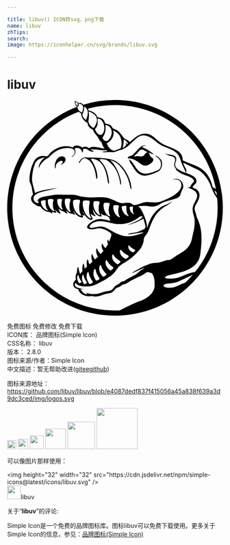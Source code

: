 ```yaml
---

title: libuv() ICON转svg、png下载
name: libuv
zhTips: 
search: 
image: https://iconhelper.cn/svg/brands/libuv.svg

---
```


# libuv  <small style="font-size: 60%;font-weight: 100"></small>

<div id="svg" class="svg-wrap">
<svg role="img" viewBox="0 0 24 24" xmlns="http://www.w3.org/2000/svg"><title>libuv icon</title><path d="M20.534 19.21c-.573.117-1.183.506-1.656.594-1.044.193-1.66.007-1.108-.22.8-.332 3.44-.415 3.716-2.374.276-1.96.083-2.843-.055-3.34a7.179 7.179 0 0 0-.351-.891 3.633 3.633 0 0 0-.134-.523 1.66 1.66 0 0 1-.074-.228s-.034-.241.076-.476c.098-.208.433-.659.456-1.095v-.08a.762.762 0 0 0-.008-.087l-.002-.026a.802.802 0 0 0-.374-.542c-.123-.082-.29-.107-.382-.224.073-.23.306-.313.404-.501.06-.167.011-.343-.081-.503-.178-.2-.528-.372-.842-.49-.393-.147-.792-.264-1.062-.475-.285-.152-.477-.445-.302-.833a.703.703 0 0 0 .064-.3v-.028c-.001-.02-.004-.037-.006-.055a.538.538 0 0 0-.008-.042l-.006-.024-.008-.027c-.072-.243-.453-.31-.59-.323-.307-.027-.506-.111-.67-.163.132.069.264.16.433.228.106.044.26.07.389.112 0 0 .239.048.304.214a.59.59 0 0 1 0 .403l-.01.027c-.024.073-.05.143-.056.215-.022.286.153.434.246.673.167.159.406.324.736.473.298.134.653.215.874.348.127.077.36.263.354.399-.004.104-.195.245-.272.348-.056.074-.083.171-.132.24-.043.069-.099.112-.162.112-.083 0-.271.032-.147.041.124.01.446.161.446.161.435.18.727.514.567.99-.134.399-.442.732-.463 1.17-.023.467.19.85.218 1.22.046.623-.043 1.051-.164 1.52-.056.218-.086.434-.136.647-.213.906-.76 1.299-1.5 1.718-.322.181-.666.516-1.01.622-.056.017-.141-.009-.192 0-.317.057-.602.215-.927.274-.306.057-.628.03-.991.121-.184.066-.42.165-.559.223-.213.097-.422.199-.631.3l-.693.396s-.386.224.042.059c.344-.134 1.527-.722 1.031-.377-.342.172-.527.416-.83.624 0 0-1.016.504-1.169.645-.167.155-.372.069-.507.22a1.19 1.19 0 0 1-.49.332c-.138.046-.294.35-.506.506-.211.156-.671.11-1.076.285a2.373 2.373 0 0 1-.824.177c-.04.004-.08.006-.116.007H9.56a1.553 1.553 0 0 1-.556-.096c-.169-.062-.231-.03-.193-.01.038.02.148.124.148.124-.472 0-.601-.315-.819-.548.1-.014.381.055.238-.028-.283-.135-.827-.145-.838-.47-.008-.255.11-.2.11-.2.197.346.809.38 1.254.375.83-.01 1.393-.466 1.937-.723a9.87 9.87 0 0 0 .382-.246v.004c.171-.112.345-.22.492-.355.256-.236.429-.543.655-.804a.697.697 0 0 1 .146-.153c.064-.06.132-.115.208-.164l.003.006.03-.02-.006-.01c.548-.311 1.058-.655 1.489-1.072l.003-.005c.062-.056.386-.418.542-.593.185-.246.318-.557.395-.87.028-.114.01-.251.054-.374.069-.19.242-.36.355-.548.117-.195.195-.408.273-.622.341-.938.736-1.685 1.473-2.191.355-.244.787-.402 1.037-.772a1.665 1.665 0 0 1-.703.408c-.811.267-1.338.95-1.603 1.385a5.167 5.167 0 0 0-.477 1.22 4.06 4.06 0 0 0-.355-1.395c-.16-.37-.303-.761-.6-.996 0 0-.011.001-.058-.027-.046-.027.767-.048.767-.048.143.006.287.026.434.045a.373.373 0 0 1 .103.006c.447.079.91-.088 1.2-.298.15-.11.412-.197.628-.256.004-.01.025-.02.08-.03 0 0 .33-.104.682-.2a3.27 3.27 0 0 0 .533-.175.779.779 0 0 0 .187-.162c.104-.127.106-.28.192-.498.085-.217.216-.386.218-.573.006-.611-.573-1.098-1.2-.772.617-.16 1.056.142.982.723-.092.716-1.172 1.248-1.829 1.518-.26.107-.565.243-.873.274-.443.045-.846-.05-1.227-.025-.49.032-.815.291-1.228.324-.355.028-.307-.212-.615-.239-.063-.036-.257 0-.45-.01-.532.14-.874-.103-1.309-.299-.314-.141-.648-.27-.982-.299-.838-.07-1.348.046-2.033-.027-.193-.02-.594-.045-.784-.116-.593-.222-1.047-.141-1.69-.15-.469-.007-.903-.032-1.196.02-.08.014-.16.034-.245.05-.628.109-1.583.166-1.555.721.046-.032.033-.118.109-.124-.003.102-.006.204.027.274-.365-.01-.58-.262-.573-.548.012-.487.796-.69 1.337-.822.542-.13 1.105-.284 1.5-.348-.947.139-1.95.228-2.673.572a.778.778 0 0 1-.021-.108c-.058-.263-.183-.666-.27-1.058-.102-.451.055-1.242.055-1.242l.004.004c.065-.402.148-.58.228-.821.172-.513.726-.674 1.114-.723a1.742 1.742 0 0 0-.668.901c-.017.137-.03.264-.039.377.294-.914 1.113-1.256 1.113-1.256l.262-.283-.003.013c.452-.438 1.05-.777 1.809-.798.383-.01.845.09.844.466 0 .212-.167.392-.393.491a.311.311 0 0 0 .183-.019l.235-.263c.078-.192.07-.435-.06-.581.346-.296.884.036.845.428.101-.085.163-.247.094-.375.465-.273.726.39 1.194.235-.044-.133-.27-.106-.338-.217.612-.087 1.15.128 1.764.08.038.033.08.066.124.1-1.149.126-.215.126-.215.126.147-.014.5-.038.638-.014.225.04.37-.014.569-.092.004.009.024.008.036-.014.103-.041.222-.086.373-.127a.98.98 0 0 0 .174-.042l.024-.005.004-.004c.079-.027.153-.06.216-.09.58-.279 1.06-.934 1.554-1.278.819-.569 1.595.134 2.165.59l-.004.006c.143.098.332.218.537.344.537.233 1.245.437 1.623.811.302.299.405.684.535 1.083.122.373.357.702.49 1.12a.163.163 0 0 0 .05-.092c-.004-.036-.01-.073 0-.097l.008.007a1.047 1.047 0 0 0-.043-.249c-.112-.229-.309-.49-.285-.693 0 0 .697.36 1.488.718.273.123.522.326.74.559l.063-.002a.136.136 0 0 0-.004.065c.384.43.657.944.752 1.24a4.416 4.416 0 0 0 .16.412h.001c.014.025.023.05.032.074.115.247.227.448.258.503.1.124.181.285.268.42a11.375 11.375 0 0 1-2.465 8.17c-.09.011-.214.032-.378.066zm-.718 1.12c-.549.18-1.11.516-1.467.55-1.076.102-1.27-.376-.41-.455.325-.03.805-.067 1.188-.248.564-.269 1.142-.529 1.528-.722-.264.306-.544.598-.839.875zm-11.735.052c-.092.03-.092-.015-.092-.015s-.165-.236-.19-.456c-.026-.218.03-.412.084-.44.055-.03.067.097.112.256.045.16.268.49.268.49.032.067-.09.134-.182.165zm.575.1c-.105.036-.105-.016-.105-.016s-.189-.269-.217-.519c-.03-.247.036-.468.099-.5.063-.035.076.11.127.29.051.183.307.558.307.558.036.077-.105.153-.211.188zm.194-.697c-.036-.313.048-.593.129-.636.08-.043.098.14.162.37.065.231.39.706.39.706.046.098-.134.194-.27.238-.135.044-.134-.02-.134-.02s-.24-.34-.277-.658zm4.669-3.587c.056-.05.116.056.226.176.11.122.5.313.5.313.063.046-.062.162-.164.232-.1.07-.117.03-.117.03s-.287-.136-.396-.321c-.108-.183-.106-.379-.05-.43zm-.924.492c.069-.065.143.073.281.229.14.16.631.414.631.414.08.06-.076.21-.203.3-.127.091-.148.038-.148.038s-.359-.182-.495-.423c-.136-.237-.136-.493-.066-.558zm-.825 1.11c-.122-.256-.111-.52-.04-.584.07-.064.138.083.266.255.131.175.602.467.602.467.075.067-.084.215-.212.301-.128.087-.147.03-.147.03s-.344-.21-.469-.47zm-.754.63c-.102-.269-.075-.54-.003-.6.073-.06.128.097.24.28.115.189.55.522.55.522.069.075-.094.214-.224.292-.129.078-.142.018-.142.018s-.318-.24-.421-.512zm-1.017 1.654c-.136.041-.134-.021-.134-.021s-.23-.331-.257-.637c-.026-.304.066-.574.148-.614.082-.041.094.136.15.358.059.225.37.686.37.686.043.094-.14.186-.277.228zm.275-1.059c-.066-.304-.002-.59.08-.642.082-.054.116.124.205.34.089.218.48.646.48.646.058.09-.125.21-.267.273-.14.062-.145-.004-.145-.004s-.286-.305-.353-.613zm3.688-7.155s.08.013.043.126c-.035.112-.042.46.066.61.11.15-.075.093-.219-.059-.144-.15-.246-.43-.215-.619 0 0-.008-.08.325-.058zm-.51.921c.176.195-.092.143-.316-.049-.223-.191-.406-.565-.39-.834 0 0-.022-.11.447-.13 0 0 .114.007.079.17-.033.163.006.65.18.843zm-1.19 1.016c1.017.067 1.747-.286 2.264-.647.136-.095.316-.326.546-.174-.098.203-.358.337-.573.448-.377.195-.712.365-1.146.473.732-.112 1.253-.417 1.8-.697.068.14.143.423.192.662h.008s.05.133.034.264c.003.063-.01.116-.055.146a.23.23 0 0 1-.055.052c-.2.13-.794.42-1.27.455-.016 0-.03.003-.046.004l-.035.01-.001-.006c-.432.05-.711.228-.16.137.553-.091 1.736-.292 1.305-.13h.002c-.538.21-1.245.415-1.938.348-.448-.043-.91-.263-1.31-.473-.397-.21-.775-.485-1.2-.573-.323-.067-.59.027-.873.075-.188.032-.45.108-.563-.01-.048-.056-.01-.115-.01-.115.108-.266.421-.423.682-.498.819-.235 1.611.198 2.401.25zm.23-.891c.171.248-.126.148-.353-.105-.227-.253-.38-.71-.323-1.017 0 0-.01-.13.529-.08 0 0 .129.025.066.206-.064.182-.09.747.08.996zm-1.084-.119c.169.283-.146.159-.376-.132-.23-.29-.367-.802-.284-1.136 0 0-.002-.144.58-.064 0 0 .137.035.057.232-.08.196-.145.818.023 1.1zm-1.12-.156c.172.286-.147.164-.38-.13-.234-.292-.376-.812-.293-1.155 0 0-.003-.145.585-.072 0 0 .14.034.059.236-.08.2-.143.836.029 1.121zm-1.027.323c.212.37-.159.213-.441-.166-.283-.379-.472-1.053-.397-1.5 0 0-.011-.19.662-.099 0 0 .161.042.081.306-.08.263-.116 1.089.095 1.46zm-1.09-.275c.211.323-.16.2-.441-.128-.282-.328-.467-.927-.389-1.332 0 0-.01-.171.665-.12 0 0 .162.032.08.272-.082.24-.125.985.085 1.308zm-1.154-.376c.149.277-.14.154-.345-.133-.205-.285-.318-.787-.232-1.115 0 0 .002-.14.54-.058 0 0 .127.035.046.226-.08.193-.158.802-.009 1.08zm-.88-.24c.14.221-.114.125-.303-.102-.189-.227-.308-.628-.248-.892 0 0-.005-.113.46-.053 0 0 .11.026.05.182-.06.154-.1.644.04.865zm-.925.16c.17.248-.126.149-.353-.105-.227-.254-.38-.71-.322-1.017 0 0-.01-.13.528-.08 0 0 .129.025.066.206-.064.182-.09.747.081.996zm-.746-.066c.175.195-.093.143-.316-.049-.224-.191-.407-.565-.39-.834 0 0-.023-.111.446-.13 0 0 .115.007.08.17-.034.163.005.65.18.843zm10.24 10.242c-.516.179-1.435.627-2.173 1.003-.177.008-.354.012-.533.012C5.69 23.423.577 18.31.577 12c0-4.888 3.07-9.057 7.387-10.688.022.02.045.04.07.058.048.039.129.059.17.109.057.067.033.203.058.287.075.259.235.497.501.691.04.029.114.043.148.08.074.085.052.227.108.324.06.102.16.226.284.321.067.052.169.08.232.143.052.05.066.14.103.216.1.204.362.44.488.653a.47.47 0 0 1 .041.088c.053.108.18.338.353.444 0 0 .018.319.336.682-.644-.035-1.265-.399-1.743-.037-.138-.15-.58-.269-.77-.058-.139-.242-.88-.398-1.025-.014-1.053-.472-2.325.202-2.734.878a2.86 2.86 0 0 0-.214.114 1.196 1.196 0 0 0-1.102.187c-.417.301-.853 1.65-.778 2.584.008.1.198.336.266.81.068.469.12.623.12.623-.093.162-.204.234-.219.423-.033.41.318.632.646.842.117.054.249.093.392.099.087.137.42.6.973.6l.04-.001c.211.177.431.225.28.006a.442.442 0 0 1-.034-.059.88.88 0 0 0 .334.13c.002 0 .054.013.097.013.015 0 .06 0 .076-.035s-.016-.072-.027-.084c-.044-.051-.094-.184-.131-.307.04.074.084.144.134.205.262.322.63.475.425.154a.957.957 0 0 1-.122-.392.95.95 0 0 0 .562.33c.235.223.528.315.352.077a.574.574 0 0 1-.091-.225c.142.17.382.389.676.389h.027c.202.136.371.158.22-.038a.692.692 0 0 1-.117-.33c.134.272.39.646.834.767.003 0 .08.022.143.022.049 0 .08-.013.094-.04.022-.038-.006-.083-.016-.098a1.094 1.094 0 0 1-.078-.16c.2.117.346.127.191-.063a.746.746 0 0 1-.14-.379c.108.29.329.695.764.96.003.002.081.04.168.04a.25.25 0 0 0 .112-.026.101.101 0 0 0 .053-.067c.022-.09-.063-.22-.071-.23a1.88 1.88 0 0 1-.134-.35l.003.003c.315.254.723.371.471.118-.153-.154-.212-.417-.217-.632.092.257.315.704.778.792.003 0 .075.014.128.014.029 0 .064-.003.077-.031.005-.012.007-.032-.014-.055a.817.817 0 0 1-.11-.251c.022.016.044.034.067.049.224.147.489.224.523.176.072.06.184.136.337.204.014.032.028.065.04.098 0 0 .07.198.098.305-.363-.094-.984-.276-1.446-.174-.365.08-1.317.606-1.086.976a.17.17 0 0 0 .057.056l.014.005a.962.962 0 0 0 .42.075l.061-.001a2.74 2.74 0 0 0 .442-.07c.254-.084.482-.034.482-.034l-.004.003c.181.02.372.084.569.185.212.107.5.285.573.373.132.16-.07.532-.146.761l-.013.042-.005.019a1.63 1.63 0 0 1-.039.1.42.42 0 0 1-.033-.047c-.072-.121-.11-.228-.148-.179-.038.05-.04.244.032.427a.496.496 0 0 0 .026.055c-.082.15-.182.307-.287.458a1.218 1.218 0 0 1-.204-.234c-.093-.16-.142-.3-.19-.235-.048.064-.05.322.042.565a.86.86 0 0 0 .123.213 5.25 5.25 0 0 1-.307.352 1.736 1.736 0 0 1-.276-.345c-.089-.178-.135-.33-.185-.265-.05.065-.06.338.024.603.034.108.094.207.152.287a16.61 16.61 0 0 1-.345.32 1.455 1.455 0 0 1-.178-.284c-.079-.192-.116-.355-.17-.293-.052.063-.075.347-.005.63.018.07.045.137.075.199-.12.107-.235.209-.34.3a1.261 1.261 0 0 1-.072-.183c-.062-.23-.085-.419-.146-.36-.061.056-.114.361-.069.685.004.032.01.062.017.093l-.03.026c-.069.06-.144.132-.222.21a1.239 1.239 0 0 1-.042-.164c-.04-.24-.045-.43-.108-.385-.062.045-.137.34-.122.67.002.051.008.103.017.155-.091.103-.182.209-.267.313A2.156 2.156 0 0 1 8 19.008c-.045-.25-.055-.45-.119-.401-.058.044-.122.312-.115.623-.064.047-.147.264-.15.51a.935.935 0 0 0 .035.246c-.042.058-.114.099-.164.17-.261.365-.155.8.409.896.173.532.61.79 1.282.797.09 0 .185-.03.273-.025.1.007.182.047.273.05.49.015.746-.14 1.118-.25.278-.08.564-.106.737-.173.265-.104.39-.389.6-.523.079-.05.226-.074.355-.15.11-.064.204-.18.3-.224.085-.038.225-.03.328-.074.17-.075.36-.235.573-.35a16.92 16.92 0 0 1 1.282-.622c.227-.1.467-.333.6-.348.158-.018.341.113.464.1.25.297.338.713.327 1.248.015.001.004.132.004.132s.087 1.148-1.705 1.768zM7.583.205c.188.052.397.159.197.477-.122-.131-.164-.304-.197-.477zm.358.42c.06-.105 0-.159.032-.222.539.07.585.448.352.984-.359-.121-.455-.361-.523-.605C7.86.72 7.904.69 7.94.625zm.588.106c.502.221.58.776.234 1.499a.94.94 0 0 1-.278-.274c-.053-.082-.127-.216-.11-.326.01-.075.07-.177.1-.261.089-.244.123-.463.054-.638zm2.403 2.105c-.009-.026.01-.025.031-.045.75.152.81.884.487 1.435-.152.261-.302.399-.536.326-.194-.06-.22-.217-.314-.324.382-.556.375-.966.332-1.392zm-.866-.55c-.004-.068-.016-.144.011-.21a.74.74 0 0 1 .27.07c.422.223.596 1.018.351 1.486-.105.2-.211.298-.408.241-.317-.09-.409-.45-.537-.599.346-.368.326-.692.313-.988zM9.05 1.287l.02-.01c.825.29 1.299.84.549 1.85-.286-.144-.447-.335-.521-.552-.044-.127-.078-.143-.048-.3.064-.341.085-.717 0-.988zm3.201 4.238l-.052.024c-.1.051-.206.082-.306.1-.62-.134-.807-.84-.807-.84.58-.256.907-.99.7-1.393.006-.015.02-.012.033-.01.263.117.54.311.673.522.256.399.331 1 .119 1.482-.095.022-.156.044-.232.07a.543.543 0 0 0-.04.012l-.07.026-.007.003-.011.004zm1-.501l-.122.104c-.036.068-.145.158-.284.217.11-.335.124-.691.132-.955.228.119.38.282.468.467l-.087.075a.62.62 0 0 0-.163-.194c.032.093.05.188.057.286zM12 .577c5.596 0 10.251 4.023 11.232 9.335a1.862 1.862 0 0 0-.358-.198c-.28-1.248-.882-2.037-2.118-2.487-.414-.151-.807-.326-1.216-.504.024-1.328-1.52-1.3-2.482-1.984-.418-.298-.893-.848-1.371-.95-.926-.197-1.495.448-2.042.899-.134-.146-.335-.29-.627-.42 0 0-.522-.744-.765-.884a.123.123 0 0 1-.034-.026c-.134-.063-.303-.098-.422-.177-.117-.077-.14-.26-.257-.348a1.08 1.08 0 0 0-.225-.122c-.095-.038-.256-.03-.351-.083-.117-.064-.127-.272-.211-.376a.842.842 0 0 0-.408-.273c-.08-.026-.198-.028-.27-.066-.079-.043-.098-.177-.16-.26-.143-.192-.384-.341-.66-.439-.06-.02-.139-.02-.182-.05-.051-.034-.057-.119-.088-.184C9.945.718 10.956.577 12 .577zm11.343 10.068c-.116-.199-.223-.39-.263-.559.08.052.148.11.212.172.02.128.036.257.051.387zM12 0a12 12 0 0 0-3.55.535.27.27 0 0 0-.044-.062c-.103-.1-.226-.177-.482-.112A.647.647 0 0 0 7.52.11l-.006.01c.025.233.058.468.235.629l-.003.028C3.22 2.494 0 6.87 0 12c0 6.628 5.372 12 12 12 6.627 0 12-5.372 12-12S18.627 0 12 0zM5.9 6.312s-.471.107-.6.942c0 0-.022.42.11.328-.111-.506.37-.735.48-.787.155-.069.283-.046.293.086.01.142-.152.205-.2.352.172-.098.558-.326.518-.623-.03-.218-.235-.412-.6-.298zm6.206.512c-.81-.475-2.907-.393-3.4-.43-.484-.038-.726.579-.726.579-.007.13.1-.02.1-.02.317-.57.595-.466.595-.466 1.003.293 1.182 1.767 1.224 2.108.041.34.127.119.127.119.097-.848-.52-1.882-.65-2.015-.13-.131-.007-.206.408-.09 1.247.35 1.364 2.349 1.44 2.59.075.242.122.01.122.01-.17-1.837-.868-2.29-1.054-2.543-.077-.105.554-.12.831.06 1.568 1.013 1.392 2.953 1.534 2.676.143-.283-.395-2.038-1.15-2.636-.152-.119.524.09.773.319 1.18 1.09 1.324 2.271 1.415 2.612.09.34.133.225.133.225.016-1.155-.899-2.617-1.722-3.098zm2.274-.804c.174-.094.379-.707.8-.452.314.189.463.236.463.236s-.219.062-.319.226-.218.29-.566.239c-.366-.055-.433.003-.617.033 0 0 .065-.187.239-.282zm-.673.49c.269.059.516.163.764.324.275.179.573.507.983.474.13-.01.368-.137.463-.2.12-.078.404-.263.328-.547-.034-.126-.184-.147-.273-.25-.124-.143-.12-.283-.218-.448.216.044.34.172.572.2a3.983 3.983 0 0 0-1.31-.797c.04-.022.065-.113.192-.15.115-.033.484.024.246-.025-.24-.067-.389.002-.546.1-.362.226-.656.745-1.037.971-.165.099-.327.076-.464.25.089.177.18.072.3.099zm2.838-.323c-.09.052.057.1.082.125.104.102.336.29.409.448.15.323.103.817-.164.996-.18.12-1.06.449-1.446.448-1.083-.001-1.193-1.191-1.855-1.594.012.114.095.353.19.476.372.486.727 1.487 1.773 1.32.37-.059 1.061-.314 1.339-.488.301-.188.525-.909.218-1.308-.138-.178-.467-.405-.546-.423z"/></svg>
</div>
<detail full-name='libuv'></detail>

<div class="detail-page">
<p>
<span><span class="badge-success badge">免费图标</span> <span class="badge-success badge">免费修改</span>  <span class="badge-success badge">免费下载</span> </span>
<br/>
<span>
ICON库：
<span class="badge-secondary badge">品牌图标(Simple Icon)</span> 
</span>
<br/>
<span>
CSS名称：
<span class="badge-secondary badge">libuv</span> 
</span>

<br/>
<span>
版本：
<span class="badge-secondary badge">2.8.0</span> 
</span>
<br/>
<span>图标来源/作者：<span class="badge-light badge">Simple Icon</span></span> 
<br/>
<span class="zh-detail">中文描述：暂无<span class="help-link"><span>帮助改进</span>(<a href="https://gitee.com/liuwave/icon-helper/edit/master/json/brands/libuv.json" target="_blank" rel="noopener noreferrer">gitee</a><a href="https://github.com/liuwave/icon-helper/edit/master/json/brands/libuv.json" target="_blank" rel="noopener noreferrer">github</a></span>)</span><br/>
</p>
</div><div class="description description alert alert-light"><p>图标来源地址：<a href="https://github.com/libuv/libuv/blob/e4087dedf837f415056a45a838f639a3d9dc3ced/img/logos.svg" target="_blank" rel="noopener noreferrer">https://github.com/libuv/libuv/blob/e4087dedf837f415056a45a838f639a3d9dc3ced/img/logos.svg</a></p></div>
<div class="alert alert-dark">
<img height="21" width="21" src="https://cdn.jsdelivr.net/npm/simple-icons@latest/icons/libuv.svg" />
<img height="24" width="24" src="https://cdn.jsdelivr.net/npm/simple-icons@latest/icons/libuv.svg" />
<img height="32" width="32" src="https://cdn.jsdelivr.net/npm/simple-icons@latest/icons/libuv.svg" />
<img height="48" width="48" src="https://cdn.jsdelivr.net/npm/simple-icons@latest/icons/libuv.svg" />
<img height="64" width="64" src="https://cdn.jsdelivr.net/npm/simple-icons@latest/icons/libuv.svg" />
<img height="96" width="96" src="https://cdn.jsdelivr.net/npm/simple-icons@latest/icons/libuv.svg" />

</div>
<div>
  <p>可以像图片那样使用：    
  </p>
  <div class="alert alert-primary" style="font-size: 14px">
    &lt;img height="32" width="32" src="https://cdn.jsdelivr.net/npm/simple-icons@latest/icons/libuv.svg" /&gt;
    <copy-btn content='<img height="32" width="32" src="https://cdn.jsdelivr.net/npm/simple-icons@latest/icons/libuv.svg" />'></copy-btn>
  </div>
  <div class="alert alert-secondary">
    <img height="32" width="32" src="https://cdn.jsdelivr.net/npm/simple-icons@latest/icons/libuv.svg" />libuv
    <copy-btn content="libuv" btn-title="复制图标名称"></copy-btn>
  </div>
</div>
<div class="icon-detail__container">
<p>关于“<b>libuv</b>”的评论:</p>
</div>
<Vssue title="关于“libuv”的评论" />
<div><p>Simple Icon是一个免费的品牌图标库。图标libuv可以免费下载使用。更多关于  Simple Icon的信息，参见：<a target="_blank" href="https://iconhelper.cn/brands.html">品牌图标(Simple Icon)</a>
</p></div>
